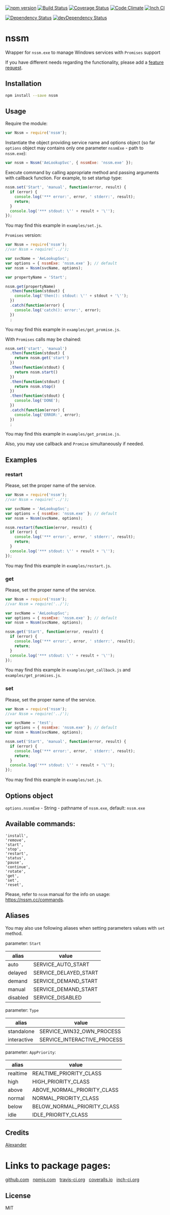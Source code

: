 [![npm version](https://badge.fury.io/js/nssm.svg)](http://badge.fury.io/js/nssm)
[![Build Status](https://travis-ci.org/alykoshin/nssm.svg)](https://travis-ci.org/alykoshin/nssm)
[![Coverage Status](https://coveralls.io/repos/alykoshin/nssm/badge.svg?branch=master&service=github)](https://coveralls.io/github/alykoshin/nssm?branch=master)
[![Code Climate](https://codeclimate.com/github/alykoshin/nssm/badges/gpa.svg)](https://codeclimate.com/github/alykoshin/nssm)
[![Inch CI](https://inch-ci.org/github/alykoshin/nssm.svg?branch=master)](https://inch-ci.org/github/alykoshin/nssm)

[![Dependency Status](https://david-dm.org/alykoshin/nssm/status.svg)](https://david-dm.org/alykoshin/nssm#info=dependencies)
[![devDependency Status](https://david-dm.org/alykoshin/nssm/dev-status.svg)](https://david-dm.org/alykoshin/nssm#info=devDependencies)


# nssm

Wrapper for `nssm.exe` to manage Windows services with `Promises` support


If you have different needs regarding the functionality, please add a [feature request](https://github.com/alykoshin/nssm/issues).


## Installation

```sh
npm install --save nssm
```

## Usage

Require the module:

```js
var Nssm = require('nssm');
```

Instantiate the object providing service name and options object (so far `options` object may contains only one parameter `nssmExe` - path to `nssm.exe`):

```js
var nssm = Nssm('AeLookupSvc', { nssmExe: 'nssm.exe' });
```

Execute command by calling appropriate method and passing arguments with callback function. 
For example, to set startup type: 

```js
nssm.set('Start', 'manual', function(error, result) {
  if (error) {
    console.log('*** error:', error, ' stderr:', result);
    return;
  }
  console.log('*** stdout: \'' + result + '\'');
});
```
You may find this example in `examples/set.js`.

`Promises` version: 

```js
var Nssm = require('nssm');
//var Nssm = require('../');

var svcName = 'AeLookupSvc';
var options = { nssmExe: 'nssm.exe' }; // default
var nssm = Nssm(svcName, options);

var propertyName = 'Start';

nssm.get(propertyName)
  .then(function(stdout) {
    console.log('then(): stdout: \'' + stdout + '\'');
  })
  .catch(function(error) {
    console.log('catch(): error:', error);
  })
  ;
```
You may find this example in `examples/get_promise.js`.


With `Promises` calls may be chained:
```js
nssm.set('start', 'manual')
  .then(function(stdout) {
    return nssm.get('start')
  })
  .then(function(stdout) {
    return nssm.start()
  })
  .then(function(stdout) {
    return nssm.stop()
  })
  .then(function(stdout) {
    console.log('DONE');
  })
  .catch(function(error) {
    console.log('ERROR:', error);
  })
  ;
```
You may find this example in `examples/get_promise.js`.


Also, you may use callback and `Promise` simultaneously if needed.


## Examples

### restart

Please, set the proper name of the service.

```js
var Nssm = require('nssm');
//var Nssm = require('../');

var svcName = 'AeLookupSvc';
var options = { nssmExe: 'nssm.exe' }; // default
var nssm = Nssm(svcName, options);

nssm.restart(function(error, result) {
  if (error) {
    console.log('*** error:', error, ' stderr:', result);
    return;
  }
  console.log('*** stdout: \'' + result + '\'');
});
```
You may find this example in `examples/restart.js`.


### get 

Please, set the proper name of the service.

```js
var Nssm = require('nssm');
//var Nssm = require('../');

var svcName = 'AeLookupSvc';
var options = { nssmExe: 'nssm.exe' }; // default
var nssm = Nssm(svcName, options);

nssm.get('Start', function(error, result) {
  if (error) {
    console.log('*** error:', error, ' stderr:', result);
    return;
  }
  console.log('*** stdout: \'' + result + '\'');
});
```
You may find this example in `examples/get_callback.js` and `examples/get_promises.js`.

### set 

Please, set the proper name of the service.

```js
var Nssm = require('nssm');
//var Nssm = require('../');

var svcName = 'test';
var options = { nssmExe: 'nssm.exe' }; // default
var nssm = Nssm(svcName, options);

nssm.set('Start', 'manual', function(error, result) {
  if (error) {
    console.log('*** error:', error, ' stderr:', result);
    return;
  }
  console.log('*** stdout: \'' + result + '\'');
});
```
You may find this example in `examples/set.js`.


## Options object

`options.nssmExe` - String - pathname of `nssm.exe`, default: `nssm.exe`


## Available commands: 
    'install',
    'remove',
    'start',
    'stop',
    'restart',
    'status',
    'pause',
    'continue',
    'rotate',
    'get',
    'set',
    'reset',

Please, refer to `nssm` manual for the info on usage: https://nssm.cc/commands. 

## Aliases

You may also use following aliases when setting parameters values with `set` method.


parameter: `Start`

| alias       | value                       |
|-------------|-----------------------------|
| auto        | SERVICE_AUTO_START          |
| delayed     | SERVICE_DELAYED_START       |
| demand      | SERVICE_DEMAND_START        |
| manual      | SERVICE_DEMAND_START        |
| disabled    | SERVICE_DISABLED            |

parameter: `Type`

| alias       | value                       |
|-------------|-----------------------------|
| standalone  | SERVICE_WIN32_OWN_PROCESS   |
| interactive | SERVICE_INTERACTIVE_PROCESS | 

parameter: `AppPriority`: 

| alias       | value                       |
|-------------|-----------------------------|
| realtime    | REALTIME_PRIORITY_CLASS     |
| high        | HIGH_PRIORITY_CLASS         |
| above       | ABOVE_NORMAL_PRIORITY_CLASS |
| normal      | NORMAL_PRIORITY_CLASS       |
| below       | BELOW_NORMAL_PRIORITY_CLASS |
| idle        | IDLE_PRIORITY_CLASS         |




## Credits
[Alexander](https://github.com/alykoshin/)


# Links to package pages:

[github.com](https://github.com/alykoshin/nssm) &nbsp; [npmjs.com](https://www.npmjs.com/package/nssm) &nbsp; [travis-ci.org](https://travis-ci.org/alykoshin/nssm) &nbsp; [coveralls.io](https://coveralls.io/github/alykoshin/nssm) &nbsp; [inch-ci.org](https://inch-ci.org/github/alykoshin/nssm)


## License

MIT
